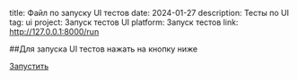 ﻿title: Файл по запуску UI тестов
date: 2024-01-27
description: Тесты по UI
tag: ui
project: Запуск тестов UI
platform: Запуск тестов
link: http://127.0.0.1:8000/run

##Для запуска UI тестов нажать на кнопку ниже

<a href="/run" class="gradient-button" target="_blank">Запустить</a>